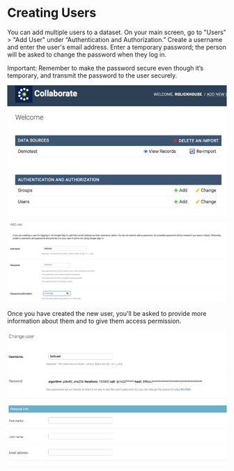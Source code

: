 # Creating Users

You can add multiple users to a dataset. On your main screen, go to "Users" &gt; "Add User" under “Authentication and Authorization.” Create a username and enter the user's email address. Enter a temporary password; the person will be asked to change the password when they log in.

Important: Remember to make the password secure even though it’s temporary, and transmit the password to the user securely.

![](../.gitbook/assets/screen-shot-2019-09-09-at-9.51.52-am.png)

![](../.gitbook/assets/screen-shot-2019-09-09-at-9.53.45-am%20%281%29.png)

Once you have created the new user, you'll be asked to provide more information about them and to give them access permission.

![](../.gitbook/assets/screen-shot-2019-09-09-at-9.55.34-am.png)

